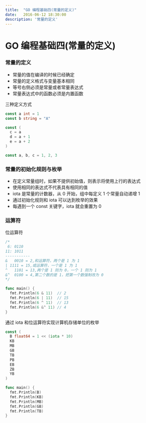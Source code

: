 ```yaml
---
title:  "GO 编程基础四(常量的定义)"
date:   2016-06-12 18:30:00
description: '常量的定义'
---
```


# GO 编程基础四(常量的定义)

### 常量的定义  
- 常量的值在编译的时候已经确定
- 常量的定义格式与变量基本相同
- 等号右侧必须是常量或者常量表达式
- 常量表达式中的函数必须是内置函数

三种定义方式

``` go 
const a int = 1
const b string = "A"

const (
  c = a
  d = a + 1
  e = a + 2
)

const a, b, c = 1, 2, 3
```

### 常量的初始化规则与枚举
- 在定义常量组时，如果不提供初始值，则表示将使用上行的表达式
- 使用相同的表达式不代表具有相同的值
- iota 是常量的计数器，从 0 开始，组中每定义 1 个常量自动递增 1
- 通过初始化规则和 iota 可以达到枚举的效果
- 每遇到一个 const 关键字，iota 就会重置为 0

### 运算符

位运算符

``` go 
/*
 6: 0110
11: 1011
-----------
&   0010 = 2,和运算符，两个是 1 为 1
| 1111 = 15,或运算符，一个是 1 为 1
^   1101 = 13,两个是 1 则为 0，一个 1 则为 1
&^  0100 = 4,第二个数的是 1，把第一个数强制改为 0
*/

func main() {
  fmt.Println(6 & 11)  // 2
  fmt.Println(6 | 11)  // 15
  fmt.Println(6 ^ 11)  // 13
  fmt.Println(6 &^ 11) // 4
}
```

通过 iota 和位运算符实现计算机存储单位的枚举

``` go
const (
  B float64 = 1 << (iota * 10)
  KB
  MB
  GB
  TB
  PB
  EB
  ZB
  YB
)

func main() {
  fmt.Println(B)
  fmt.Println(KB)
  fmt.Println(MB)
  fmt.Println(GB)
  fmt.Println(TB)
}

```